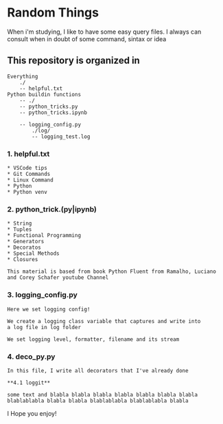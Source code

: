 # Random Things

When i'm studying, I like to have some easy query files.
I always can consult when in doubt of some command, sintax or idea

## This repository is organized in

    Everything
        ./
        -- helpful.txt
    Python buildin functions
        -- ./
        -- python_tricks.py
        -- python_tricks.ipynb

        -- logging_config.py
            ./log/
            -- logging_test.log

### 1. helpful.txt

    * VSCode tips
    * Git Commands
    * Linux Command
    * Python
    * Python venv

### 2. python_trick.(py|ipynb)

    * String
    * Tuples
    * Functional Programming
    * Generators
    * Decoratos
    * Special Methods
    * Closures

    This material is based from book Python Fluent from Ramalho, Luciano
    and Corey Schafer youtube Channel

### 3. logging_config.py

    Here we set logging config!

    We create a logging class variable that captures and write into
    a log file in log folder

    We set logging level, formatter, filename and its stream

### 4. deco_py.py

    In this file, I write all decorators that I've already done

    **4.1 loggit**

    some text and blabla blabla blabla blabla blabla blabla blabla
    blablablabla blabla blabla blablablabla blablablabla blabla

I Hope you enjoy!
